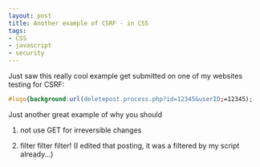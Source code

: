 ```yaml
---
layout: post
title: Another example of CSRF - in CSS
tags:
- CSS
- javascript
- security
---
```


Just saw this really cool example get submitted on one of my websites testing for CSRF:

```css
#logo{background:url(deletepost.process.php?id=12345&userID;=12345);
```
    
Just another great example of why you should

1) not use GET for irreversible changes

2) filter filter filter! (I edited that posting, it was a filtered by my script already...)
